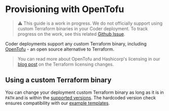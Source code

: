 # Provisioning with OpenTofu

<!-- Keeping this in as a placeholder for supporting OpenTofu. We should fix support for custom terraform binaries ASAP. -->

> ⚠️ This guide is a work in progress. We do not officially support using custom
> Terraform binaries in your Coder deployment. To track progress on the work,
> see this related [Github Issue](https://github.com/coder/coder/issues/12009).

Coder deployments support any custom Terraform binary, including
[OpenTofu](https://opentofu.org/docs/) - an open source alternative to
Terraform.

> You can read more about OpenTofu and Hashicorp's licensing in our
> [blog post](https://coder.com/blog/hashicorp-license) on the Terraform
> licensing changes.

## Using a custom Terraform binary

You can change your deployment custom Terraform binary as long as it is in
`PATH` and is within the
[supported versions](https://github.com/coder/coder/blob/f57ce97b5aadd825ddb9a9a129bb823a3725252b/provisioner/terraform/install.go#L22-L25).
The hardcoded version check ensures compatibility with our
[example templates](https://github.com/coder/coder/tree/main/examples/templates).

